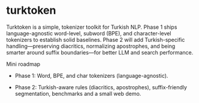 # turktoken
Turktoken is a simple, tokenizer toolkit for Turkish NLP. Phase 1 ships language-agnostic word-level, subword (BPE), and character-level tokenizers to establish solid baselines. Phase 2 will add Turkish-specific handling—preserving diacritics, normalizing apostrophes, and being smarter around suffix boundaries—for better LLM and search performance.

Mini roadmap
- Phase 1: Word, BPE, and char tokenizers (language-agnostic).

- Phase 2: Turkish-aware rules (diacritics, apostrophes), suffix-friendly segmentation, benchmarks and a small web demo.